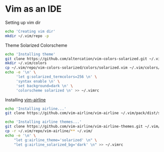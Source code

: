# Vim as an IDE

Setting up vim dir
```sh
echo 'Creating vim dir'
mkdir ~/.vim/repo -p
```

Theme Solarized Colorscheme
```sh
echo 'Installing theme'
git clone https://github.com/altercation/vim-colors-solarized.git ~/.vim/repo/vim-colors-solarized
mkdir ~/.vim/colors
cp ~/.vim/repo/vim-colors-solarized/colors/solarized.vim ~/.vim/colors/
echo -e '\n' \
     'let g:solarized_termcolors=256 \n' \
     'syntax enable \n' \
     'set background=dark \n' \
     'colorscheme solarized \n' >> ~/.vimrc
```

Installing [vim-airline](https://github.com/vim-airline/vim-airline)
```sh
echo 'Installing airline...'
git clone https://github.com/vim-airline/vim-airline ~/.vim/pack/dist/start/vim-airline

echo 'Installing airline themes...'
git clone https://github.com/vim-airline/vim-airline-themes.git ~/.vim/repo/vim-airline
cp -r ~/.vim/repo/vim-airline/** ~/.vim/
echo -e '\n' \
	"let g:airline_theme='solarized' \n" \
	"let g:airline_solarized_bg='dark' \n" >> ~/.vimrc
```
